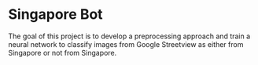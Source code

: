 # Singapore Bot
The goal of this project is to develop a preprocessing approach and train a neural network to classify images from Google Streetview as either from Singapore or not from Singapore.
